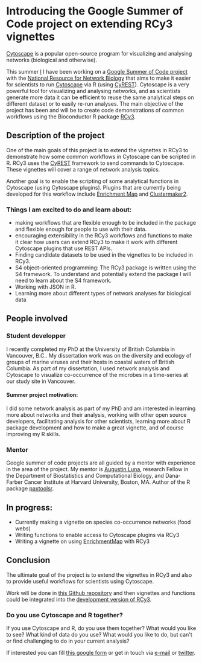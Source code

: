 # Introducing the Google Summer of Code project on extending RCy3 vignettes

[Cytoscape](http://www.cytoscape.org/) is a popular open-source program for visualizing and analysing networks (biological and otherwise).

This summer [I](www.juliagustavsen.com) I have been working on a [Google Summer of Code project](https://summerofcode.withgoogle.com/projects/#6682250145955840) with the [National Resource for Network Biology](http://nrnb.org/) that aims to make it easier for scientists to run [Cytoscape](http://www.cytoscape.org/) via R (using [CyREST](https://github.com/cytoscape/cyREST)). Cytoscape is a very powerful tool for visualizing and analysing networks, and as scientists generate more data it can be efficient to reuse the same analytical steps on different dataset or to easily re-run analyses. The main objective of the project has been and will be to create code demonstrations of common workflows using the Bioconductor R package [RCy3](https://bioconductor.org/packages/release/bioc/html/RCy3.html). 

## Description of the project

One of the main goals of this project is to extend the vignettes in RCy3 to demonstrate how some common workflows in Cytoscape can be scripted in R. RCy3 uses the [CyREST](https://github.com/cytoscape/cyREST) framework to send commands to Cytoscape. These vignettes will cover a range of network analysis topics. 

Another goal is to enable the scripting of some analytical functions in Cytoscape (using Cytoscape plugins). Plugins that are currently being developed for this workflow include [Enrichment Map](http://www.baderlab.org/Software/EnrichmentMap) and [Clustermaker2](http://www.cgl.ucsf.edu/cytoscape/clusterMaker2/clusterMaker2.shtml). 

### Things I am excited to do and learn about:
- making workflows that are flexible enough to be included in the package and flexible enough for people to use with their data.
- encouraging extensibility in the RCy3 workflows and functions to make it clear how users can extend RCy3 to make it work with different Cytoscape plugins that use REST APIs. 
- Finding candidate datasets to be used in the vignettes to be included in RCy3.
- S4 object-oriented programming: The RCy3 package is written using the S4 framework. To understand and potentially extend the package I will need to learn about the S4 framework.
- Working with JSON in R.
- Learning more about different types of network analyses for biological data

## People involved

### Student developper

I recently completed my PhD at the University of British Columbia in Vancouver, B.C.. My dissertation work was on the diversity and ecology of groups of marine viruses and their hosts in coastal waters of British Columbia. As part of my dissertation, I used network analysis and Cytoscape to visualize co-occurrence of the microbes in a time-series at our study site in Vancouver. 

#### Summer project motivation:

I did some network analysis as part of my PhD and am interested in learning more about networks and their analysis, working with other open source developers, facilitating analysis for other scientists, learning more about R package development and how to make a great vignette, and of course improving my R skills. 

### Mentor 

Google summer of code projects are all guided by a mentor with experience in the area of the project. My mentor is [Augustin Luna](http://lunean.com/), research Fellow in the Department of Biostatistics and Computational Biology, and Dana-Farber Cancer Institute at Harvard University, Boston, MA. Author of the R package [paxtoolsr](https://github.com/BioPAX/paxtoolsr).

## In progress: 

- Currently making a vignette on species co-occurrence networks (food webs)
- Writing functions to enable access to Cytoscape plugins via RCy3
- Writing a vignette on using [EnrichmentMap](http://www.baderlab.org/Software/EnrichmentMap) with RCy3

## Conclusion

The ultimate goal of the project is to extend the vignettes in RCy3 and also to provide useful workflows for scientists using Cytoscape. 

Work will be done in [this Github repository](https://github.com/jooolia/gsoc_Rcy3_vignettes) and then vignettes and functions could be integrated into the [development version of RCy3](https://github.com/tmuetze/Bioconductor_RCy3_the_new_RCytoscape). 

### Do you use Cytoscape and R together? 

If you use Cytoscape and R, do you use them together? What would you like to see? What kind of data do you use? What would you like to do, but can't or find challenging to do in your current analysis?

If interested you can fill [this google form](https://docs.google.com/forms/d/1_XsAFzIE1YQbBnLRdql2KLpYo4namn7PPdsVhX7CpD0/viewform?c=0&w=1&usp=mail_form_link) or get in touch via [e-mail](mailto:j.gustavsen@gmail.com) or [twitter](http://twitter.com/JuliaGustavsen).

 